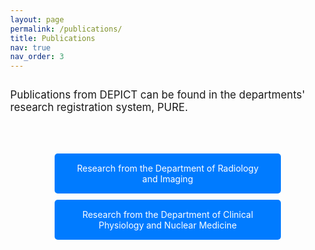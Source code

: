 ```yaml
---
layout: page
permalink: /publications/
title: Publications
nav: true
nav_order: 3
---
```


<span style="font-size: 1.2em;">Publications from DEPICT can be found in the departments' research registration system, PURE.</span>

<div class="links-container">
  <a href="https://research.regionh.dk/da/organisations/afdeling-for-r%c3%b8ntgen-og-skanning/publications/" class="styled-link">Research from the Department of Radiology and Imaging</a>
  <a href="https://research.regionh.dk/da/organisations/afdeling-for-klinisk-fysiologi-og-nuklearmedicin" class="styled-link">Research from the Department of Clinical Physiology and Nuclear Medicine​​</a>
</div>

<style>
  body {
    min-height: 100vh; /* Sikrer, at body fylder hele siden */
    display: flex;
    flex-direction: column;
    margin: 0; /* Fjern default margin */
  }

  main {
    flex: 1; /* Sørger for at main indholdet vokser for at fylde pladsen */
  }

  .links-container {
    margin-top: 40px; /* Mere mellemrum her */
    text-align: center;
  }

  .styled-link {
    display: block;
    padding: 15px 30px; /* Juster padding for at gøre kasserne bredere */
    margin: 10px auto; /* Centrer kasserne horisontalt og lodret */
    background-color: #007bff;
    color: white;
    text-align: center;
    text-decoration: none;
    border-radius: 5px;
    transition: background-color 0.3s ease;
    width: 60%; /* Tilføjet for at gøre kasserne bredere */
  }

  .styled-link:hover {
    background-color: #0056b3;
  }

  footer {
    margin-top: auto; /* Sørger for at footeren kommer ned i bunden */
  }
</style>
